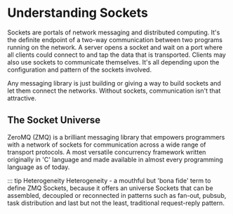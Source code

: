 # Understanding Sockets

Sockets are portals of network messaging and distributed computing. It's the definite endpoint of a two-way communication between two programs running on the network. A server opens a socket and wait on a port where all clients could connect to and tap the data that is transported. 
Clients may also use sockets to communicate themselves. It's all depending upon the configuration and pattern of the sockets involved. 


Any messaging library is just building or giving a way to build sockets and let them connect the networks. Without sockets, communication isn't that attractive. 

## The Socket Universe

ZeroMQ (ZMQ) is a brilliant messaging library that empowers programmers with a network of sockets for communication across a wide range of transport protocols. A most versatile concurrency framework written originally in 'C' language and made available in almost every programming language as of today. 

::: tip  Heterogeneity
Heterogeneity - a mouthful but 'bona fide' term to define ZMQ Sockets, because it offers an universe Sockets that can be assembled, decoupled or reconnected in patterns such as fan-out, pubsub, task distribution and last but not the least, traditional request-reply pattern.


